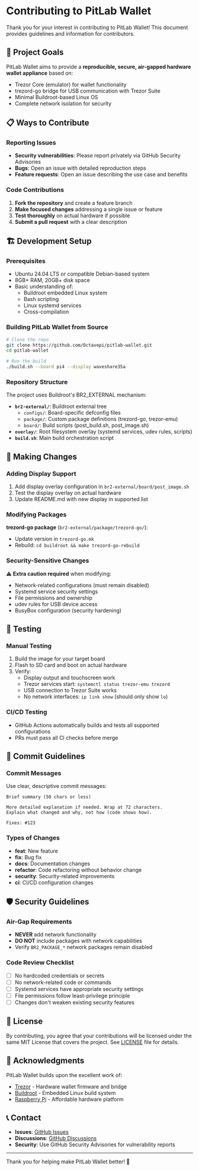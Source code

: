# Contributing to PitLab Wallet

Thank you for your interest in contributing to PitLab Wallet! This document provides guidelines and information for contributors.

## 🎯 Project Goals

PitLab Wallet aims to provide a **reproducible, secure, air-gapped hardware wallet appliance** based on:
- Trezor Core (emulator) for wallet functionality
- trezord-go bridge for USB communication with Trezor Suite
- Minimal Buildroot-based Linux OS
- Complete network isolation for security

## 📋 Ways to Contribute

### Reporting Issues
- **Security vulnerabilities**: Please report privately via GitHub Security Advisories
- **Bugs**: Open an issue with detailed reproduction steps
- **Feature requests**: Open an issue describing the use case and benefits

### Code Contributions

1. **Fork the repository** and create a feature branch
2. **Make focused changes** addressing a single issue or feature
3. **Test thoroughly** on actual hardware if possible
4. **Submit a pull request** with a clear description

## 🏗️ Development Setup

### Prerequisites
- Ubuntu 24.04 LTS or compatible Debian-based system
- 8GB+ RAM, 20GB+ disk space
- Basic understanding of:
  - Buildroot embedded Linux system
  - Bash scripting
  - Linux systemd services
  - Cross-compilation

### Building PitLab Wallet from Source

```bash
# Clone the repo
git clone https://github.com/Octavepi/pitlab-wallet.git
cd pitlab-wallet

# Run the build
./build.sh --board pi4 --display waveshare35a
```

### Repository Structure

The project uses Buildroot's BR2_EXTERNAL mechanism:

- **`br2-external/`**: Buildroot external tree
  - `configs/`: Board-specific defconfig files
  - `package/`: Custom package definitions (trezord-go, trezor-emu)
  - `board/`: Build scripts (post_build.sh, post_image.sh)
- **`overlay/`**: Root filesystem overlay (systemd services, udev rules, scripts)
- **`build.sh`**: Main build orchestration script

## 🔧 Making Changes

### Adding Display Support

1. Add display overlay configuration in `br2-external/board/post_image.sh`
2. Test the display overlay on actual hardware
3. Update README.md with new display in supported list

### Modifying Packages

**trezord-go package** (`br2-external/package/trezord-go/`):
- Update version in `trezord-go.mk`
- Rebuild: `cd buildroot && make trezord-go-rebuild`


### Security-Sensitive Changes

⚠️ **Extra caution required** when modifying:
- Network-related configurations (must remain disabled)
- Systemd service security settings
- File permissions and ownership
- udev rules for USB device access
- BusyBox configuration (security hardening)

## 🧪 Testing

### Manual Testing
1. Build the image for your target board
2. Flash to SD card and boot on actual hardware
3. Verify:
   - Display output and touchscreen work
   - Trezor services start: `systemctl status trezor-emu trezord`
   - USB connection to Trezor Suite works
   - No network interfaces: `ip link show` (should only show `lo`)

### CI/CD Testing
- GitHub Actions automatically builds and tests all supported configurations
- PRs must pass all CI checks before merge

## 📝 Commit Guidelines

### Commit Messages
Use clear, descriptive commit messages:

```
Brief summary (50 chars or less)

More detailed explanation if needed. Wrap at 72 characters.
Explain what changed and why, not how (code shows how).

Fixes: #123
```

### Types of Changes
- **feat**: New feature
- **fix**: Bug fix
- **docs**: Documentation changes
- **refactor**: Code refactoring without behavior change
- **security**: Security-related improvements
- **ci**: CI/CD configuration changes

## 🛡️ Security Guidelines

### Air-Gap Requirements
- **NEVER** add network functionality
- **DO NOT** include packages with network capabilities
- Verify `BR2_PACKAGE_*` network packages remain disabled

### Code Review Checklist
- [ ] No hardcoded credentials or secrets
- [ ] No network-related code or commands
- [ ] Systemd services have appropriate security settings
- [ ] File permissions follow least-privilege principle
- [ ] Changes don't weaken existing security features

## 📄 License

By contributing, you agree that your contributions will be licensed under the same MIT License that covers the project. See [LICENSE](LICENSE) file for details.

## 🙏 Acknowledgments

PitLab Wallet builds upon the excellent work of:
- [Trezor](https://trezor.io/) - Hardware wallet firmware and bridge
- [Buildroot](https://buildroot.org/) - Embedded Linux build system
- [Raspberry Pi](https://www.raspberrypi.org/) - Affordable hardware platform

## 📞 Contact

- **Issues**: [GitHub Issues](https://github.com/Octavepi/pitlab-wallet/issues)
- **Discussions**: [GitHub Discussions](https://github.com/Octavepi/pitlab-wallet/discussions)
- **Security**: Use GitHub Security Advisories for vulnerability reports

---

Thank you for helping make PitLab Wallet better! 🚀
